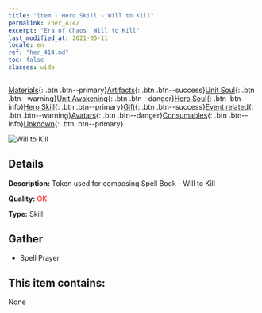 ```yaml
---
title: "Item - Hero Skill - Will to Kill"
permalink: /her_414/
excerpt: "Era of Chaos  Will to Kill"
last_modified_at: 2021-05-11
locale: en
ref: "her_414.md"
toc: false
classes: wide
---
```

 [Materials](/Items/){: .btn .btn--primary}[Artifacts](/Items/Artifacts/){: .btn .btn--success}[Unit Soul](/Items/UnitSoul/){: .btn .btn--warning}[Unit Awakening](/Items/UnitAwakening/){: .btn .btn--danger}[Hero Soul](/Items/HeroSoul/){: .btn .btn--info}[Hero Skill](/Items/HeroSkill/){: .btn .btn--primary}[Gift](/Items/Gift/){: .btn .btn--success}[Event related](/Items/Events/){: .btn .btn--warning}[Avatars](/Items/Avatars/){: .btn .btn--danger}[Consumables](/Items/Consumables/){: .btn .btn--info}[Unknown](/Items/Unknown/){: .btn .btn--primary}

 ![Will to Kill](/images/t/ps_shaluyizhi.png)

## Details
 **Description:** Token used for composing Spell Book - Will to Kill

 **Quality:** <span style="color: #FF0000">OK</span>

 **Type:** Skill

## Gather

*    Spell Prayer 

## This item contains:

  None


